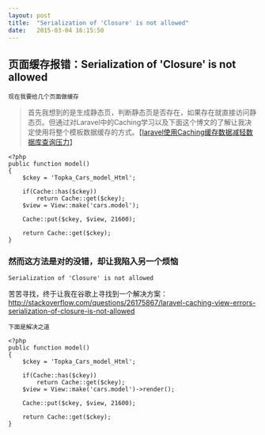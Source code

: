 ```yaml
---
layout: post
title:  "Serialization of 'Closure' is not allowed"
date:   2015-03-04 16:15:50
---
```

<link rel="stylesheet" href="http://yandex.st/highlightjs/6.1/styles/default.min.css">
<script src="http://yandex.st/highlightjs/6.1/highlight.min.js"></script>
<script>
hljs.tabReplace = ' ';
hljs.initHighlightingOnLoad();
</script>

## 页面缓存报错：Serialization of 'Closure' is not allowed

	现在我要给几个页面做缓存
	
> 首先我想到的是生成静态页，判断静态页是否存在，如果存在就直接访问静态页。但通过对Laravel中的Caching学习以及下面这个博文的了解让我决定使用将整个模板数据缓存的方式。【[laravel使用Caching缓存数据减轻数据库查询压力](http://blog.csdn.net/xd43100678/article/details/24377531)】

```
<?php
public function model()
{
	$ckey = 'Topka_Cars_model_Html';

	if(Cache::has($ckey))
		return Cache::get($ckey);  
	$view = View::make('cars.model');

	Cache::put($ckey, $view, 21600);

	return Cache::get($ckey);  
}

```
### 然而这方法是对的没错，却让我陷入另一个烦恼
	Serialization of 'Closure' is not allowed
苦苦寻找，终于让我在谷歌上寻找到一个解决方案：
http://stackoverflow.com/questions/26175867/laravel-caching-view-errors-serialization-of-closure-is-not-allowed

`下面是解决之道`

```
<?php
public function model()
{
	$ckey = 'Topka_Cars_model_Html';

	if(Cache::has($ckey))
		return Cache::get($ckey);  
	$view = View::make('cars.model')->render();

	Cache::put($ckey, $view, 21600);

	return Cache::get($ckey);  
}

```